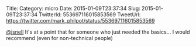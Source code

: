 Title: 
Category: micro
Date: 2015-01-09T23:37:34
Slug: 2015-01-09T23:37:34
TwitterId: 553697116015853569
TweetUrl: https://twitter.com/mark_philpot/status/553697116015853569

[@jsnell](https://twitter.com/jsnell) It's at a point that for someone who just needed the basics... I would recommend (even for non-technical people)
